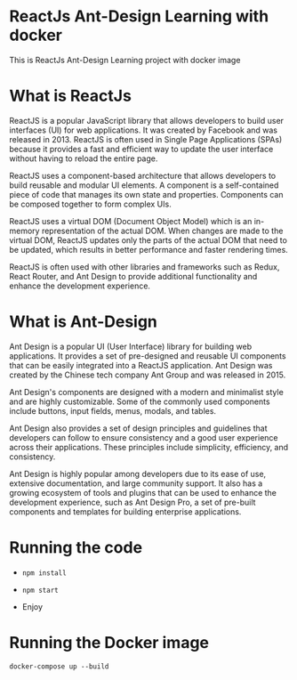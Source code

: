 # ReactJs Ant-Design Learning with docker
This is ReactJs Ant-Design Learning project with docker image

# What is ReactJs

ReactJS is a popular JavaScript library that allows developers to build user interfaces (UI) for web applications. It was created by Facebook and was released in 2013. ReactJS is often used in Single Page Applications (SPAs) because it provides a fast and efficient way to update the user interface without having to reload the entire page.

ReactJS uses a component-based architecture that allows developers to build reusable and modular UI elements. A component is a self-contained piece of code that manages its own state and properties. Components can be composed together to form complex UIs.

ReactJS uses a virtual DOM (Document Object Model) which is an in-memory representation of the actual DOM. When changes are made to the virtual DOM, ReactJS updates only the parts of the actual DOM that need to be updated, which results in better performance and faster rendering times.

ReactJS is often used with other libraries and frameworks such as Redux, React Router, and Ant Design to provide additional functionality and enhance the development experience.

# What is Ant-Design

Ant Design is a popular UI (User Interface) library for building web applications. It provides a set of pre-designed and reusable UI components that can be easily integrated into a ReactJS application. Ant Design was created by the Chinese tech company Ant Group and was released in 2015.

Ant Design's components are designed with a modern and minimalist style and are highly customizable. Some of the commonly used components include buttons, input fields, menus, modals, and tables.

Ant Design also provides a set of design principles and guidelines that developers can follow to ensure consistency and a good user experience across their applications. These principles include simplicity, efficiency, and consistency.

Ant Design is highly popular among developers due to its ease of use, extensive documentation, and large community support. It also has a growing ecosystem of tools and plugins that can be used to enhance the development experience, such as Ant Design Pro, a set of pre-built components and templates for building enterprise applications.

# Running the code

- ```npm install```

- ```npm start```

- Enjoy

# Running the Docker image
```docker-compose up --build```
